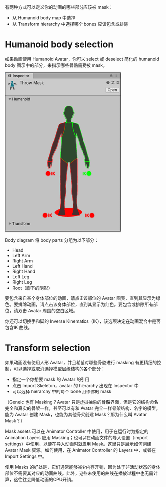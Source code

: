 有两种方式可以定义你的动画的哪些部分应该被 mask：

- 从 Humanoid body map 中选择
- 从 Transform hierarchy 中选择哪个 bones 应该包含或排除

# Humanoid body selection

如果动画使用 Humanoid Avatar，你可以 select 或 deselect 简化的 humanoid body 图示中的部分，来指示哪些骨骼需要被 mask。

![](../Images/AvatarMaskInspectorHumanoid.png)

Body diagram 将 body parts 分组为以下部分：

- Head
- Left Arm
- Right Arm
- Left Hand
- Right Hand
- Left Leg
- Right Leg
- Root（脚下的阴影）

要包含来自某个身体部位的动画，请点击该部位的 Avatar 图表，直到其显示为绿色。要排除动画，请点击该身体部位，直到其显示为红色。要包含或排除所有部位，请双击 Avatar 周围的空白区域。

你还可以切换手和脚的 Inverse Kinematics（IK），该选项决定在动画混合中是否包含IK 曲线。

# Transform selection

如果动画没有使用人形 Avatar，并且希望对哪些骨骼进行 masking 有更精细的控制，可以选择或取消选择模型层级结构的各个部分：

- 指定一个你想要 mask 的 Avatar 的引用
- 点击 Import Skeleton，avatar 的 hierarchy 出现在 Inspector 中
- 可以选择 hierarchy 中的每个 bone 用作你的 mask

（Geneic 也有 Masking？Avatar 只是虚拟抽象的骨骼界面，但是它的结构命名完全和真实的骨架一样，甚至可以有和 Avatar 完全一样骨架结构、名字的模型。能为 Avatar 创建 Mask，也能为其他骨架创建 Mask？那为什么叫 Avatar Mask？）

Mask assets 可以在 Animator Controller 中使用，用于在运行时为指定的 Animation Layers 应用 Masking；也可以在动画文件的导入设置（import settings）中使用，以便在导入动画时就应用 Mask。这里只是展示如何创建 Avatar Mask 资源。如何使用，在 Animator Controller 的 Layers 中，或者在 Import Settings 中。

使用 Masks 的好处是，它们通常能够减少内存开销，因为处于非活动状态的身体部位不需要其对应的动画曲线。此外，这些未使用的曲线在播放过程中也无需计算，这往往会降低动画的CPU开销。
